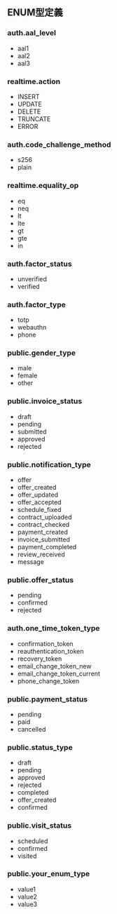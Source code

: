 ## ENUM型定義

### auth.aal_level
- aal1
- aal2
- aal3

### realtime.action
- INSERT
- UPDATE
- DELETE
- TRUNCATE
- ERROR

### auth.code_challenge_method
- s256
- plain

### realtime.equality_op
- eq
- neq
- lt
- lte
- gt
- gte
- in

### auth.factor_status
- unverified
- verified

### auth.factor_type
- totp
- webauthn
- phone

### public.gender_type
- male
- female
- other

### public.invoice_status
- draft
- pending
- submitted
- approved
- rejected

### public.notification_type
- offer
- offer_created
- offer_updated
- offer_accepted
- schedule_fixed
- contract_uploaded
- contract_checked
- payment_created
- invoice_submitted
- payment_completed
- review_received
- message

### public.offer_status
- pending
- confirmed
- rejected

### auth.one_time_token_type
- confirmation_token
- reauthentication_token
- recovery_token
- email_change_token_new
- email_change_token_current
- phone_change_token

### public.payment_status
- pending
- paid
- cancelled

### public.status_type
- draft
- pending
- approved
- rejected
- completed
- offer_created
- confirmed

### public.visit_status
- scheduled
- confirmed
- visited

### public.your_enum_type
- value1
- value2
- value3
